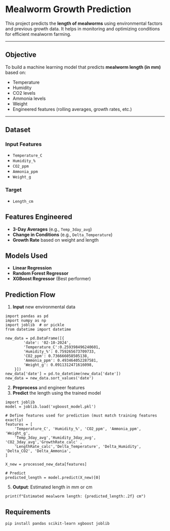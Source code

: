 # Mealworm Growth Prediction

This project predicts the **length of mealworms** using environmental factors and previous growth data. It helps in monitoring and optimizing conditions for efficient mealworm farming.

---

## Objective

To build a machine learning model that predicts **mealworm length (in mm)** based on:
- Temperature
- Humidity
- CO2 levels
- Ammonia levels
- Weight
- Engineered features (rolling averages, growth rates, etc.)

---

## Dataset

### Input Features
- `Temperature_C`
- `Humidity_%`
- `CO2_ppm`
- `Ammonia_ppm`
- `Weight_g`

### Target
- `Length_cm`


## Features Engineered

- **3-Day Averages** (e.g., `Temp_3day_avg`)
- **Change in Conditions** (e.g., `Delta_Temperature`)
- **Growth Rate** based on weight and length

## Models Used

- **Linear Regression**
- **Random Forest Regressor**
- **XGBoost Regressor** (Best performer)


## Prediction Flow

1. **Input** new environmental data

```
import pandas as pd
import numpy as np
import joblib  # or pickle
from datetime import datetime

new_data = pd.DataFrame([{
        'date': '02-10-2024',
        'Temperature_C':0.259398496240601,
        'Humidity_%': 0.759265673709733,
        'CO2_ppm': 0.736666058505138,
        'Ammonia_ppm': 0.493464052287581,
        'Weight_g': 0.0911312471616098,
    }])
new_data['date'] = pd.to_datetime(new_data['date'])
new_data = new_data.sort_values('date')
```
2. **Preprocess** and engineer features
4. **Predict** the length using the trained model
```
import joblib
model = joblib.load('xgboost_model.pkl')

# Define features used for prediction (must match training features exactly)
features = [
    'Temperature_C', 'Humidity_%', 'CO2_ppm', 'Ammonia_ppm', 'Weight_g',
    'Temp_3day_avg','Humidity_3day_avg', 'CO2_3day_avg','GrowthRate_calc' ,
    'LengthRate_calc','Delta_Temperature', 'Delta_Humidity', 'Delta_CO2', 'Delta_Ammonia',
]

X_new = processed_new_data[features]

# Predict
predicted_length = model.predict(X_new)[0]
```
5. **Output**: Estimated length in mm or cm
```
print(f"Estimated mealworm length: {predicted_length:.2f} cm")
```
## Requirements
```
pip install pandas scikit-learn xgboost joblib
```
